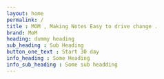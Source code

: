 ```yaml
---
layout: home
permalink: /
title : MOM , Making Notes Easy to drive change .
brand: MoM
heading: dummy heading
sub_heading : Sub Heading
button_one_text : Start 30 day 
info_heading : Some Heading
info_sub_heading : Some sub headding
---
```



